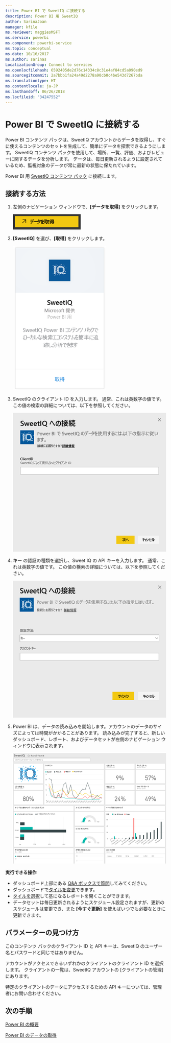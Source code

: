 ```yaml
---
title: Power BI で SweetIQ に接続する
description: Power BI 用 SweetIQ
author: SarinaJoan
manager: kfile
ms.reviewer: maggiesMSFT
ms.service: powerbi
ms.component: powerbi-service
ms.topic: conceptual
ms.date: 10/16/2017
ms.author: sarinas
LocalizationGroup: Connect to services
ms.openlocfilehash: 6592405de2d76c14334c8c31e4af84cd5a090ed9
ms.sourcegitcommit: 2a7bbb1fa24a49d2278a90cb0c4be543d7267bda
ms.translationtype: HT
ms.contentlocale: ja-JP
ms.lasthandoff: 06/26/2018
ms.locfileid: "34247552"
---
```

# <a name="connect-to-sweetiq-with-power-bi"></a>Power BI で SweetIQ に接続する
Power BI コンテンツ パックは、SweetIQ アカウントからデータを取得し、すぐに使えるコンテンツのセットを生成して、簡単にデータを探索できるようにします。 SweetIQ コンテンツ パックを使用して、場所、一覧、評価、およびレビューに関するデータを分析します。 データは、毎日更新されるように設定されているため、監視対象のデータが常に最新の状態に保たれています。

Power BI 用 [SweetIQ コンテンツ パック](https://app.powerbi.com/groups/me/getdata/services/sweetiq) に接続します。

## <a name="how-to-connect"></a>接続する方法
1. 左側のナビゲーション ウィンドウで、**[データを取得]** をクリックします。
   
    ![](media/service-connect-to-sweetiq/getdata.png)
2. **[SweetIQ]** を選び、**[取得]** をクリックします。
   
    ![](media/service-connect-to-sweetiq/sweetiq.png)
3. SweetIQ のクライアント ID を入力します。 通常、これは英数字の値です。 この値の検索の詳細については、以下を参照してください。
   
    ![](media/service-connect-to-sweetiq/parameter.png)
4. **キー** の認証の種類を選択し、Sweet IQ の API キーを入力します。 通常、これは英数字の値です。 この値の検索の詳細については、以下を参照してください。
   
    ![](media/service-connect-to-sweetiq/credentials.png)
5. Power BI は、データの読み込みを開始します。アカウントのデータのサイズによっては時間がかかることがあります。 読み込みが完了すると、新しいダッシュボード、レポート、およびデータセットが左側のナビゲーション ウィンドウに表示されます。
   
    ![](media/service-connect-to-sweetiq/dashboard.png)

**実行できる操作**

* ダッシュボード上部にある [Q&A ボックスで質問](power-bi-q-and-a.md)してみてください。
* ダッシュボードで[タイルを変更](service-dashboard-edit-tile.md)できます。
* [タイルを選択](service-dashboard-tiles.md)して基になるレポートを開くことができます。
* データセットは毎日更新されるようにスケジュール設定されますが、更新のスケジュールは変更でき、また **[今すぐ更新]** を使えばいつでも必要なときに更新できます。

## <a name="finding-parameters"></a>パラメーターの見つけ方
このコンテンツ パックのクライアント ID と API キーは、SweetIQ のユーザー名とパスワードと同じではありません。

アカウントがアクセスできるいずれかのクライアントのクライアント ID を選択します。 クライアントの一覧は、SweetIQ アカウントの [クライアントの管理] にあります。

特定のクライアントのデータにアクセスするための API キーについては、管理者にお問い合わせください。

## <a name="next-steps"></a>次の手順
[Power BI の概要](service-get-started.md)

[Power BI のデータの取得](service-get-data.md)

